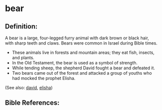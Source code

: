 # bear #

## Definition: ##

A bear is a large, four-legged furry animal with dark brown or black hair, with sharp teeth and claws. Bears were common in Israel during Bible times.

* These animals live in forests and mountain areas; they eat fish, insects, and plants.
* In the Old Testament, the bear is used as a symbol of strength.
* While tending sheep, the shepherd David fought a bear and defeated it.
* Two bears came out of the forest and attacked a group of youths who had mocked the prophet Elisha.

(See also: [david](../other/david.md), [elisha](../other/elisha.md))

## Bible References: ##

